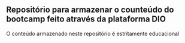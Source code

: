 ## Repositório para armazenar o counteúdo do bootcamp feito através da plataforma DIO
O conteúdo armazenado neste repositório é estritamente educacional
